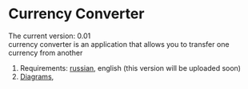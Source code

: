 # Currency Converter
The current version: 0.01 </br>
currency converter is an application that allows you to transfer one currency from another </br>
1. Requirements: [russian](Documentation/SRS-ru.md), english (this version will be uploaded soon)
2. [Diagrams](Documentation/Diagrams/README.md),
